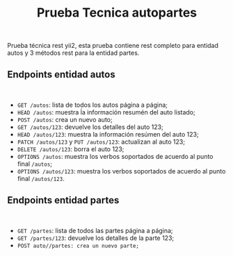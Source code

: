 <p align="center">
    <h1 align="center">Prueba Tecnica autopartes</h1>
    <br>
</p>

Prueba técnica rest yii2, esta prueba contiene rest completo para entidad autos y 3 métodos rest para la entidad partes.
<p>
    <h2> Endpoints entidad autos</h2>
    <br>


<ul>
<li><code>GET /autos</code>: lista de todos los autos página a página;</li>
<li><code>HEAD /autos</code>: muestra ĺa información resumén del auto listado;</li>
<li><code>POST /autos</code>: crea un nuevo auto;</li>
<li><code>GET /autos/123</code>: devuelve los detalles del auto 123;</li>
<li><code>HEAD /autos/123</code>: muestra la información resúmen del auto 123;</li>
<li><code>PATCH /autos/123</code> y <code>PUT /autos/123</code>: actualizan al auto 123;</li>
<li><code>DELETE /autos/123</code>: borra el auto 123;</li>
<li><code>OPTIONS /autos</code>: muestra los verbos soportados de acuerdo al punto final <code>/autos</code>;</li>
<li><code>OPTIONS /autos/123</code>: muestra los verbos soportados de acuerdo al punto final <code>/autos/123</code>.</li>
</ul>

<p>
    <h2> Endpoints entidad partes</h2>
    <br>
</p>

<ul>
<li><code>GET /partes</code>: lista de todos las partes página a página;</li>
<li><code>GET /partes/123</code>: devuelve los detalles de la parte 123;</li>
<li><code>POST auto/<auto_id>/partes: crea un nuevo parte;</li>
</ul>